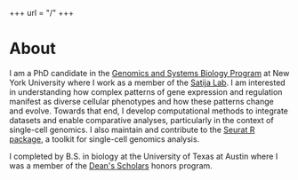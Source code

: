 +++
url = "/"
+++

# About

I am a PhD candidate in the [Genomics and Systems Biology Program](http://biology.as.nyu.edu/object/biology.research.GSB) at New York University where I work as a member of the [Satija Lab](https://satijalab.org). I am interested in understanding how complex patterns of gene expression and regulation manifest as diverse cellular phenotypes and how these patterns change and evolve. Towards that end, I develop computational methods to integrate datasets and enable comparative analyses, particularly in the context of single-cell genomics. I also maintain and contribute to the [Seurat R package](https://github.com/satijalab/seurat/), a toolkit for single-cell genomics analysis.  

I completed by B.S. in biology at the University of Texas at Austin where I was a member of the [Dean's Scholars](https://www.cns.utexas.edu/honors/honors-programs-center/deans-scholars) honors program. 
